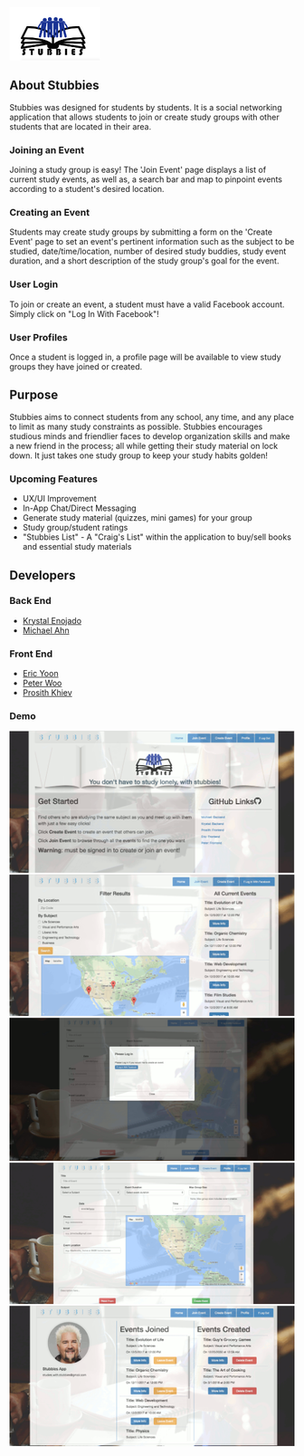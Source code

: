 <img src="https://raw.githubusercontent.com/kryseno/stubbies/finalDev/client/src/assets/images/logo.png">

## About Stubbies
Stubbies was designed for students by students. It is a social networking application that allows students to join or create study groups with other students that are located in their area.

### Joining an Event
Joining a study group is easy! The 'Join Event' page displays a list of current study events, as well as, a search bar and map to pinpoint events according to a student's desired location.

### Creating an Event
Students may create study groups by submitting a form on the 'Create Event' page to set an event's pertinent information such as the subject to be studied, date/time/location, number of desired study buddies, study event duration, and a short description of the study group's goal for the event.

### User Login
To join or create an event, a student must have a valid Facebook account. Simply click on "Log In With Facebook"!

### User Profiles
Once a student is logged in, a profile page will be available to view study groups they have joined or created.
  
## Purpose
Stubbies aims to connect students from any school, any time, and any place to limit as many study constraints as possible. Stubbies encourages studious minds and friendlier faces to develop organization skills and make a new friend in the process; all while getting their study material on lock down. It just takes one study group to keep your study habits golden!

### Upcoming Features
<ul>
  <li>UX/UI Improvement
  <li>In-App Chat/Direct Messaging</li>
  <li>Generate study material (quizzes, mini games) for your group</li>
  <li>Study group/student ratings</li>
  <li>"Stubbies List" - A "Craig's List" within the application to buy/sell books and essential study materials</li>
</ul>

## Developers
### Back End
<ul>
  <li><a href="http://github.com/kryseno">Krystal Enojado</a></li>
  <li><a href="http://github.com/maen003">Michael Ahn</a></li>
</ul>

### Front End
<ul>
  <li><a href="http://github.com/ericyoon1">Eric Yoon</a></li>
  <li><a href="http://github.com/oowretep">Peter Woo</a></li>
  <li><a href="http://github.com/pk316">Prosith Khiev</a></li>
</ul>

### Demo
<img src="https://raw.githubusercontent.com/kryseno/stubbies/finalDev/client/dist/assets/images/stubbiesDemo.png">
<img src="https://raw.githubusercontent.com/kryseno/stubbies/finalDev/client/dist/assets/images/stubbiesDemo2.png">
<img src="https://raw.githubusercontent.com/kryseno/stubbies/finalDev/client/dist/assets/images/stubbiesDemo3.png">
<img src="https://raw.githubusercontent.com/kryseno/stubbies/finalDev/client/dist/assets/images/stubbiesDemo4.png">
<img src="https://raw.githubusercontent.com/kryseno/stubbies/finalDev/client/dist/assets/images/stubbiesDemo5.png">
